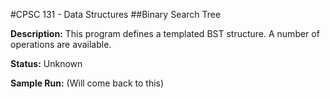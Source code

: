 #CPSC 131 - Data Structures
##Binary Search Tree

__Description:__ This program defines a templated BST structure. A number of operations are available.

__Status:__ Unknown

__Sample Run:__ (Will come back to this)
